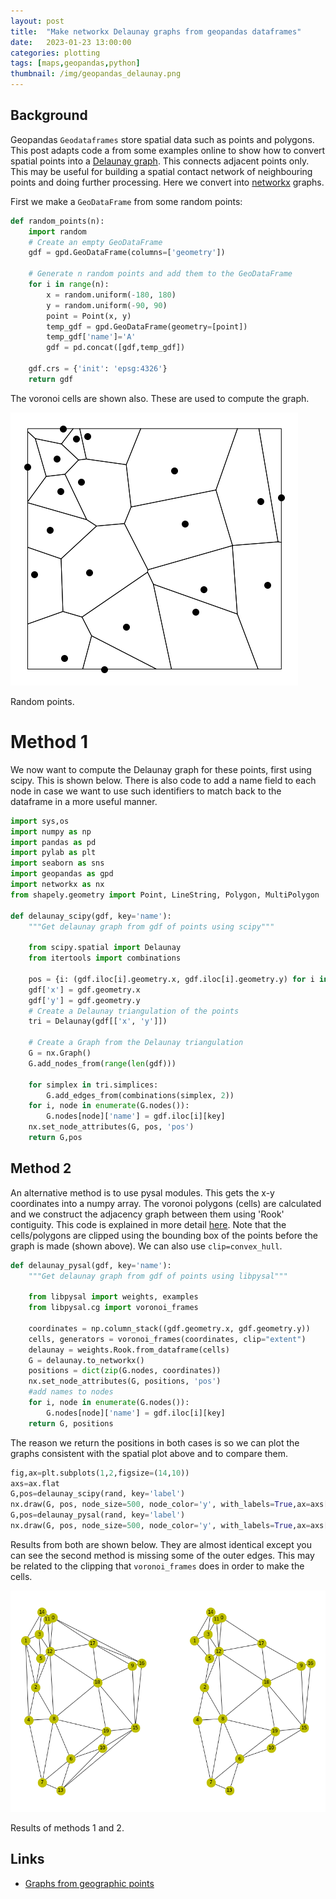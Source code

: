```yaml
---
layout: post
title:  "Make networkx Delaunay graphs from geopandas dataframes"
date:   2023-01-23 13:00:00
categories: plotting
tags: [maps,geopandas,python]
thumbnail: /img/geopandas_delaunay.png
---
```


## Background

Geopandas `Geodataframes` store spatial data such as points and polygons. This post adapts code a from some examples online to show how to convert spatial points into a [Delaunay graph](https://cartography-playground.gitlab.io/playgrounds/triangulation-delaunay-voronoi-diagram/). This connects adjacent points only. This may be useful for building a spatial contact network of neighbouring points and doing further processing. Here we convert into [networkx](https://networkx.org) graphs.

First we make a `GeoDataFrame` from some random points:

```python
def random_points(n):
    import random
    # Create an empty GeoDataFrame
    gdf = gpd.GeoDataFrame(columns=['geometry'])

    # Generate n random points and add them to the GeoDataFrame
    for i in range(n):
        x = random.uniform(-180, 180)
        y = random.uniform(-90, 90)
        point = Point(x, y)
        temp_gdf = gpd.GeoDataFrame(geometry=[point])
        temp_gdf['name']='A'    
        gdf = pd.concat([gdf,temp_gdf])

    gdf.crs = {'init': 'epsg:4326'}
    return gdf
```

The voronoi cells are shown also. These are used to compute the graph.

<div style="width: auto;">
 <img class="small-scaled" src="/img/geopandas_random.png">
   <p class="caption">Random points.</p>
</div>

# Method 1

We now want to compute the Delaunay graph for these points, first using scipy. This is shown below. There is also code to add a name field to each node in case we want to use such identifiers to match back to the dataframe in a more useful manner.

```python
import sys,os
import numpy as np
import pandas as pd
import pylab as plt
import seaborn as sns
import geopandas as gpd
import networkx as nx
from shapely.geometry import Point, LineString, Polygon, MultiPolygon

def delaunay_scipy(gdf, key='name'):
    """Get delaunay graph from gdf of points using scipy"""

    from scipy.spatial import Delaunay
    from itertools import combinations

    pos = {i: (gdf.iloc[i].geometry.x, gdf.iloc[i].geometry.y) for i in range(len(gdf))}
    gdf['x'] = gdf.geometry.x
    gdf['y'] = gdf.geometry.y
    # Create a Delaunay triangulation of the points
    tri = Delaunay(gdf[['x', 'y']])

    # Create a Graph from the Delaunay triangulation
    G = nx.Graph()
    G.add_nodes_from(range(len(gdf)))

    for simplex in tri.simplices:
        G.add_edges_from(combinations(simplex, 2))
    for i, node in enumerate(G.nodes()):
        G.nodes[node]['name'] = gdf.iloc[i][key]    
    nx.set_node_attributes(G, pos, 'pos')
    return G,pos
```

## Method 2

An alternative method is to use pysal modules. This gets the x-y coordinates into a numpy array. The voronoi polygons (cells) are calculated and we construct the adjacency graph between them using 'Rook' contiguity. This code is explained in more detail [here](https://networkx.org/documentation/stable/auto_examples/geospatial/plot_delaunay.html). Note that the cells/polygons are clipped using the bounding box of the points before the graph is made (shown above). We can also use `clip=convex_hull`.

```python
def delaunay_pysal(gdf, key='name'):
    """Get delaunay graph from gdf of points using libpysal"""

    from libpysal import weights, examples
    from libpysal.cg import voronoi_frames

    coordinates = np.column_stack((gdf.geometry.x, gdf.geometry.y))
    cells, generators = voronoi_frames(coordinates, clip="extent")
    delaunay = weights.Rook.from_dataframe(cells)
    G = delaunay.to_networkx()
    positions = dict(zip(G.nodes, coordinates))  
    nx.set_node_attributes(G, positions, 'pos')
    #add names to nodes
    for i, node in enumerate(G.nodes()):
        G.nodes[node]['name'] = gdf.iloc[i][key]
    return G, positions
```

The reason we return the positions in both cases is so we can plot the graphs consistent with the spatial plot above and to compare them.

```python
fig,ax=plt.subplots(1,2,figsize=(14,10))
axs=ax.flat
G,pos=delaunay_scipy(rand, key='label')
nx.draw(G, pos, node_size=500, node_color='y', with_labels=True,ax=axs[0])
G,pos=delaunay_pysal(rand, key='label')
nx.draw(G, pos, node_size=500, node_color='y', with_labels=True,ax=axs[1])
```

Results from both are shown below. They are almost identical except you can see the second method is missing some of the outer edges. This may be related to the clipping that `voronoi_frames` does in order to make the cells.

<div style="width: auto;">
 <img class="small-scaled" src="/img/geopandas_delaunay.png">
   <p class="caption">Results of methods 1 and 2.</p>
</div>

## Links

* [Graphs from geographic points](https://networkx.org/documentation/stable/auto_examples/geospatial/plot_points.html)
